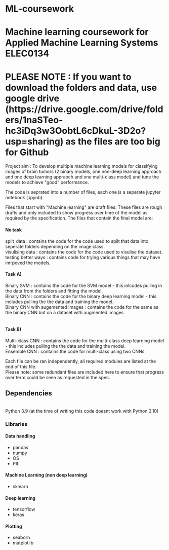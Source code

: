 # ML-coursework
<h1>Machine learning coursework for Applied Machine Learning Systems ELEC0134</h1>

<h1> PLEASE NOTE : If you want to download the folders and data, use google drive (https://drive.google.com/drive/folders/1naSTeo-hc3iDq3w3OobtL6cDkuL-3D2o?usp=sharing) as the files are too big for Github </h1>

Project aim : To develop multiple machine learning models for classifying images of brain tumors (2 binary models, one non-deep learning approach and one deep learning appraoch and one multi-class model) and tune the models to achieve "good" performance. 

The code is seprated into a number of files, each one is a seperate jupyter notebook (.ipynb). <br />

Files that start with "Machine learning" are draft files. These files are rough drafts and only included to show progress over time of the model as required by the specification. The files that contain the final model are:

<h4>No task</h4>
split_data : contains the code for the code used to spilt that data into seperate folders depending on the image class.<br />
visulising data : contains the code for the code used to visulise the dataset.<br />
testing better ways : contains code for trying various things that may have imrpoved the models.
<br>
<h4>Task A)</h4>
Binary SVM : contains the code for the SVM model - this inlcudes pulling in the data from the folders and fitting the model.<br />
Binary CNN : contains the code for the binary deep learning model - this includes pulling the the data and training the model.<br />
Binary CNN with augemented images : contains the code for the same as the binary CNN but on a dataset with augmented images <br />
<br>
<h4>Task B)</h4>
Multi-class CNN : contains the code for the multi-class deep learning model - this includes pulling the the data and training the model.<br />
Ensemble CNN : contains the code for multi-class using two CNNs 

Each file can be ran independently, all required modules are listed at the end of this file.  
Please note: some redundant files are included here to ensure that progress over term could be seen as requested in the spec. 

<h2>Dependencies</h2> 
<br>
Python 3.9 (at the time of writing this code doesnt work with Python 3.10)

<h3>Libraries</h3>
<h4>Data handling</h4>
<ul>
 <li> pandas </li>
 <li> numpy </li>
 <li> OS </li>
 <li> PIL </li>
</ul>
<h4>Machine Learning (non deep learning)</h4>
<ul>
 <li> sklearn </li>
</ul>
<h4>Deep learning</h4>
<ul> 
 <li> tensorflow </li>
 <li> keras </li>
</ul>
<h4>Plotting</h4>
<ul>
 <li> seaborn </li>
 <li> matplotlib </li>
</ul>

